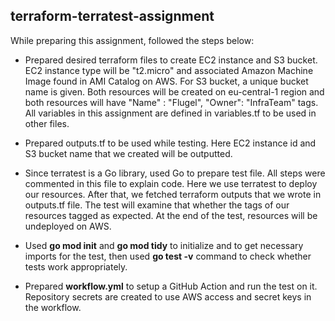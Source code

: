 ## terraform-terratest-assignment

While preparing this assignment, followed the steps below:

- Prepared desired terraform files to create EC2 instance and S3 bucket. EC2 instance type will be "t2.micro" and associated Amazon Machine Image found in AMI Catalog on AWS. For S3 bucket, a unique bucket name is given. Both resources will be created on eu-central-1 region and both resources will have "Name" : "Flugel", "Owner": "InfraTeam" tags. All variables in this assignment are defined in variables.tf to be used in other files.

- Prepared outputs.tf to be used while testing. Here EC2 instance id and S3 bucket name that we created will be outputted.

- Since terratest is a Go library, used Go to prepare test file. All steps were commented in this file to explain code. Here we use terratest to deploy our resources. After that, we fetched terraform outputs that we wrote in outputs.tf file. The test will examine that whether the tags of our resources tagged as expected. At the end of the test, resources will be undeployed on AWS.

- Used **go mod init** and **go mod tidy** to initialize and to get necessary imports for the test, then used **go test -v** command to check whether tests work appropriately.

- Prepared **workflow.yml** to setup a GitHub Action and run the test on it. Repository secrets are created to use AWS access and secret keys in the workflow.
